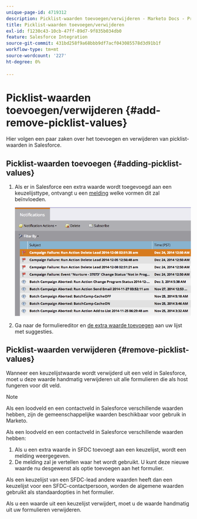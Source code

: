 ```yaml
---
unique-page-id: 4719312
description: Picklist-waarden toevoegen/verwijderen - Marketo Docs - Productdocumentatie
title: Picklist-waarden toevoegen/verwijderen
exl-id: f1230c43-10cb-47ff-89d7-9f835b034db0
feature: Salesforce Integration
source-git-commit: 431bd258f9a68bbb9df7acf043085578d3d91b1f
workflow-type: tm+mt
source-wordcount: '227'
ht-degree: 0%

---
```


# Picklist-waarden toevoegen/verwijderen {#add-remove-picklist-values}

Hier volgen een paar zaken over het toevoegen en verwijderen van picklist-waarden in Salesforce.

## Picklist-waarden toevoegen {#adding-picklist-values}

1. Als er in Salesforce een extra waarde wordt toegevoegd aan een keuzelijsttype, ontvangt u een [melding](/help/marketo/product-docs/core-marketo-concepts/miscellaneous/understanding-notifications.md) welke vormen dit zal beïnvloeden.

   ![](assets/image2015-1-21-14-3a4-3a7.png)

1. Ga naar de formuliereditor en [de extra waarde toevoegen](/help/marketo/product-docs/demand-generation/forms/form-actions/add-a-country-picklist-to-your-form.md) aan uw lijst met suggesties.

## Picklist-waarden verwijderen {#remove-picklist-values}

Wanneer een keuzelijstwaarde wordt verwijderd uit een veld in Salesforce, moet u deze waarde handmatig verwijderen uit alle formulieren die als host fungeren voor dit veld.

>[!NOTE]
>
>Als een loodveld en een contactveld in Salesforce verschillende waarden hebben, zijn de gemeenschappelijke waarden beschikbaar voor gebruik in Marketo.

Als een loodveld en een contactveld in Salesforce verschillende waarden hebben:

1. Als u een extra waarde in SFDC toevoegt aan een keuzelijst, wordt een melding weergegeven.
1. De melding zal je vertellen waar het wordt gebruikt. U kunt deze nieuwe waarde nu desgewenst als optie toevoegen aan het formulier.

Als een keuzelijst van een SFDC-lead andere waarden heeft dan een keuzelijst voor een SFDC-contactpersoon, worden de algemene waarden gebruikt als standaardopties in het formulier.

Als u een waarde uit een keuzelijst verwijdert, moet u de waarde handmatig uit uw formulieren verwijderen.
